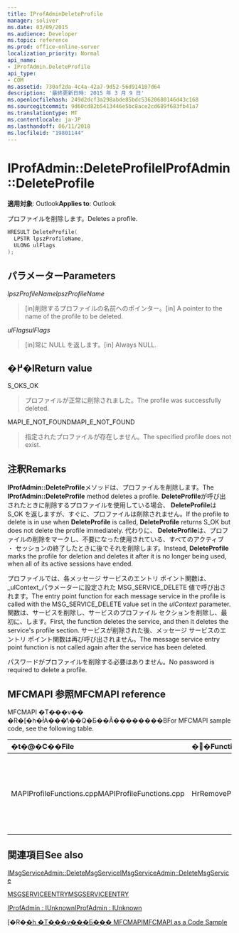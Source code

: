 ```yaml
---
title: IProfAdminDeleteProfile
manager: soliver
ms.date: 03/09/2015
ms.audience: Developer
ms.topic: reference
ms.prod: office-online-server
localization_priority: Normal
api_name:
- IProfAdmin.DeleteProfile
api_type:
- COM
ms.assetid: 730af2da-4c4a-42a7-9d52-56d914107d64
description: '最終更新日時: 2015 年 3 月 9 日'
ms.openlocfilehash: 249d2dcf3a298abde85bdc53620680146d43c168
ms.sourcegitcommit: 9d60cd82b5413446e5bc8ace2cd689f683fb41a7
ms.translationtype: MT
ms.contentlocale: ja-JP
ms.lasthandoff: 06/11/2018
ms.locfileid: "19801144"
---
```

# <a name="iprofadmindeleteprofile"></a><span data-ttu-id="d0cd8-103">IProfAdmin::DeleteProfile</span><span class="sxs-lookup"><span data-stu-id="d0cd8-103">IProfAdmin::DeleteProfile</span></span>

  
  
<span data-ttu-id="d0cd8-104">**適用対象**: Outlook</span><span class="sxs-lookup"><span data-stu-id="d0cd8-104">**Applies to**: Outlook</span></span> 
  
<span data-ttu-id="d0cd8-105">プロファイルを削除します。</span><span class="sxs-lookup"><span data-stu-id="d0cd8-105">Deletes a profile.</span></span>
  
```cpp
HRESULT DeleteProfile(
  LPSTR lpszProfileName,
  ULONG ulFlags
);
```

## <a name="parameters"></a><span data-ttu-id="d0cd8-106">パラメーター</span><span class="sxs-lookup"><span data-stu-id="d0cd8-106">Parameters</span></span>

 <span data-ttu-id="d0cd8-107">_lpszProfileName_</span><span class="sxs-lookup"><span data-stu-id="d0cd8-107">_lpszProfileName_</span></span>
  
> <span data-ttu-id="d0cd8-108">[in]削除するプロファイルの名前へのポインター。</span><span class="sxs-lookup"><span data-stu-id="d0cd8-108">[in] A pointer to the name of the profile to be deleted.</span></span>
    
 <span data-ttu-id="d0cd8-109">_ulFlags_</span><span class="sxs-lookup"><span data-stu-id="d0cd8-109">_ulFlags_</span></span>
  
> <span data-ttu-id="d0cd8-110">[in]常に NULL を返します。</span><span class="sxs-lookup"><span data-stu-id="d0cd8-110">[in] Always NULL.</span></span> 
    
## <a name="return-value"></a><span data-ttu-id="d0cd8-111">�߂�l</span><span class="sxs-lookup"><span data-stu-id="d0cd8-111">Return value</span></span>

<span data-ttu-id="d0cd8-112">S_OK</span><span class="sxs-lookup"><span data-stu-id="d0cd8-112">S_OK</span></span> 
  
> <span data-ttu-id="d0cd8-113">プロファイルが正常に削除されました。</span><span class="sxs-lookup"><span data-stu-id="d0cd8-113">The profile was successfully deleted.</span></span>
    
<span data-ttu-id="d0cd8-114">MAPI_E_NOT_FOUND</span><span class="sxs-lookup"><span data-stu-id="d0cd8-114">MAPI_E_NOT_FOUND</span></span> 
  
> <span data-ttu-id="d0cd8-115">指定されたプロファイルが存在しません。</span><span class="sxs-lookup"><span data-stu-id="d0cd8-115">The specified profile does not exist.</span></span>
    
## <a name="remarks"></a><span data-ttu-id="d0cd8-116">注釈</span><span class="sxs-lookup"><span data-stu-id="d0cd8-116">Remarks</span></span>

<span data-ttu-id="d0cd8-117">**IProfAdmin::DeleteProfile**メソッドは、プロファイルを削除します。</span><span class="sxs-lookup"><span data-stu-id="d0cd8-117">The **IProfAdmin::DeleteProfile** method deletes a profile.</span></span> <span data-ttu-id="d0cd8-118">**DeleteProfile**が呼び出されたときに削除するプロファイルを使用している場合、 **DeleteProfile**は S_OK を返しますが、すぐに、プロファイルは削除されません。</span><span class="sxs-lookup"><span data-stu-id="d0cd8-118">If the profile to delete is in use when **DeleteProfile** is called, **DeleteProfile** returns S_OK but does not delete the profile immediately.</span></span> <span data-ttu-id="d0cd8-119">代わりに、 **DeleteProfile**は、プロファイルの削除をマークし、不要になった使用されている、すべてのアクティブ ・ セッションの終了したときに後でそれを削除します。</span><span class="sxs-lookup"><span data-stu-id="d0cd8-119">Instead, **DeleteProfile** marks the profile for deletion and deletes it after it is no longer being used, when all of its active sessions have ended.</span></span> 
  
<span data-ttu-id="d0cd8-120">プロファイルでは、各メッセージ サービスのエントリ ポイント関数は、 _ulContext_パラメーターに設定された MSG_SERVICE_DELETE 値で呼び出されます。</span><span class="sxs-lookup"><span data-stu-id="d0cd8-120">The entry point function for each message service in the profile is called with the MSG_SERVICE_DELETE value set in the  _ulContext_ parameter.</span></span> <span data-ttu-id="d0cd8-121">関数は、サービスを削除し、サービスのプロファイル セクションを削除し、最初に、します。</span><span class="sxs-lookup"><span data-stu-id="d0cd8-121">First, the function deletes the service, and then it deletes the service's profile section.</span></span> <span data-ttu-id="d0cd8-122">サービスが削除された後、メッセージ サービスのエントリ ポイント関数は再び呼び出されません。</span><span class="sxs-lookup"><span data-stu-id="d0cd8-122">The message service entry point function is not called again after the service has been deleted.</span></span> 
  
<span data-ttu-id="d0cd8-123">パスワードがプロファイルを削除する必要はありません。</span><span class="sxs-lookup"><span data-stu-id="d0cd8-123">No password is required to delete a profile.</span></span>
  
## <a name="mfcmapi-reference"></a><span data-ttu-id="d0cd8-124">MFCMAPI 参照</span><span class="sxs-lookup"><span data-stu-id="d0cd8-124">MFCMAPI reference</span></span>

<span data-ttu-id="d0cd8-125">MFCMAPI �T���v�� �R�[�h�ł́A���̕\��Q�Ƃ��Ă��������B</span><span class="sxs-lookup"><span data-stu-id="d0cd8-125">For MFCMAPI sample code, see the following table.</span></span>
  
|<span data-ttu-id="d0cd8-126">**�t�@�C��**</span><span class="sxs-lookup"><span data-stu-id="d0cd8-126">**File**</span></span>|<span data-ttu-id="d0cd8-127">**�֐�**</span><span class="sxs-lookup"><span data-stu-id="d0cd8-127">**Function**</span></span>|<span data-ttu-id="d0cd8-128">**�R�����g**</span><span class="sxs-lookup"><span data-stu-id="d0cd8-128">**Comment**</span></span>|
|:-----|:-----|:-----|
|<span data-ttu-id="d0cd8-129">MAPIProfileFunctions.cpp</span><span class="sxs-lookup"><span data-stu-id="d0cd8-129">MAPIProfileFunctions.cpp</span></span>  <br/> |<span data-ttu-id="d0cd8-130">HrRemoveProfile</span><span class="sxs-lookup"><span data-stu-id="d0cd8-130">HrRemoveProfile</span></span>  <br/> |<span data-ttu-id="d0cd8-131">MFCMAPI では、 **IProfAdmin::DeleteProfile**メソッドを使用して、選択したプロファイルを削除します。</span><span class="sxs-lookup"><span data-stu-id="d0cd8-131">MFCMAPI uses the **IProfAdmin::DeleteProfile** method to delete the selected profile.</span></span>  <br/> |
   
## <a name="see-also"></a><span data-ttu-id="d0cd8-132">関連項目</span><span class="sxs-lookup"><span data-stu-id="d0cd8-132">See also</span></span>



[<span data-ttu-id="d0cd8-133">IMsgServiceAdmin::DeleteMsgService</span><span class="sxs-lookup"><span data-stu-id="d0cd8-133">IMsgServiceAdmin::DeleteMsgService</span></span>](imsgserviceadmin-deletemsgservice.md)
  
[<span data-ttu-id="d0cd8-134">MSGSERVICEENTRY</span><span class="sxs-lookup"><span data-stu-id="d0cd8-134">MSGSERVICEENTRY</span></span>](msgserviceentry.md)
  
[<span data-ttu-id="d0cd8-135">IProfAdmin : IUnknown</span><span class="sxs-lookup"><span data-stu-id="d0cd8-135">IProfAdmin : IUnknown</span></span>](iprofadminiunknown.md)


<span data-ttu-id="d0cd8-136">[�R�[�h �T���v���Ƃ��� MFCMAPI](mfcmapi-as-a-code-sample.md)</span><span class="sxs-lookup"><span data-stu-id="d0cd8-136">[MFCMAPI as a Code Sample](mfcmapi-as-a-code-sample.md)</span></span>

